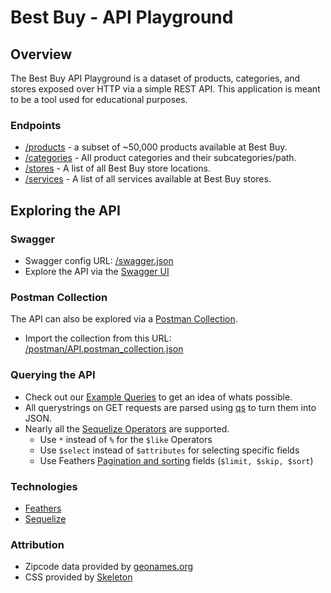 # Best Buy - API Playground

## Overview

The Best Buy API Playground is a dataset of products, categories, and stores exposed over HTTP via a simple REST API. This application is meant to be a tool used for educational purposes.

### Endpoints

* [/products](/products) - a subset of ~50,000 products available at Best Buy.
* [/categories](/categories) - All product categories and their subcategories/path.
* [/stores](/stores) - A list of all Best Buy store locations.
* [/services](/services) - A list of all services available at Best Buy stores.

## Exploring the API

### Swagger
* Swagger config URL: [/swagger.json](/swagger.json)
* Explore the API via the [Swagger UI](/docs)

### Postman Collection
The API can also be explored via a [Postman Collection](https://www.getpostman.com/docs/collections).
* Import the collection from this URL: [/postman/API.postman_collection.json](/postman/API.postman_collection.json)

### Querying the API
* Check out our [Example Queries](queries.md) to get an idea of whats possible.
* All querystrings on GET requests are parsed using [qs](http://npmjs.com/packages/qs) to turn them into JSON.
* Nearly all the [Sequelize Operators](http://docs.sequelizejs.com/en/latest/docs/querying/#operators) are supported.
  * Use `*` instead of `%` for the `$like` Operators
  * Use `$select` instead of `$attributes` for selecting specific fields
  * Use Feathers [Pagination and sorting](https://docs.feathersjs.com/databases/pagination.html) fields (`$limit, $skip, $sort`)

### Technologies

* [Feathers](http://feathersjs.com/)
* [Sequelize](http://docs.sequelizejs.com/en/v3/)

### Attribution
* Zipcode data provided by [geonames.org](http://www.geonames.org/)
* CSS provided by [Skeleton](http://getskeleton.com/)